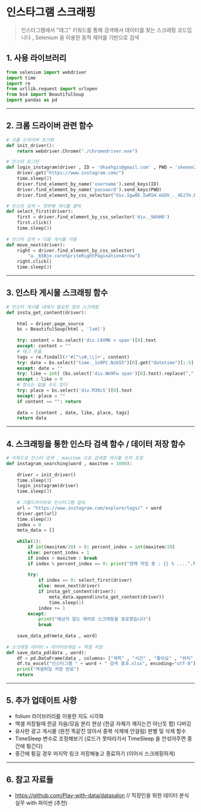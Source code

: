 # 인스타그램 스크래핑

> 인스타그램에서 "태그" 키워드를 통해 검색해서 데이터를 찾는 스크래핑 코드입니다 , Selenium 을 이용한 동적 제어를 기반으로 검색



## 1.  사용 라이브러리

```python
from selenium import webdriver
import time
import re
from urllib.request import urlopen
from bs4 import BeautifulSoup
import pandas as pd
```

---



## 2. 크롬 드라이버 관련 함수

```python
# 크롬 드라이버 초기화
def init_driver():
    return webdriver.Chrome("./chromedriver.exe")

# 인스타 로그인
def login_instagram(driver , ID = 'dksehgis@gmail.com' , PWD = 'skeoen29' ):
    driver.get("https://www.instagram.com/")
    time.sleep(2)
    driver.find_element_by_name('username').send_keys(ID)
    driver.find_element_by_name('password').send_keys(PWD)
    driver.find_element_by_css_selector("div.Igw0E.IwRSH.eGOV_._4EzTm.bkEs3.CovQj.jKUp7.DhRcB").click()

# 인스타 검색 > 첫번째 게시물 클릭
def select_first(driver):
    first = driver.find_element_by_css_selector('div._9AhH0')
    first.click()
    time.sleep(3)
    
# 인스타 검색 > 다음 게시물 이동
def move_next(driver):
    right = driver.find_element_by_css_selector(
        "a._65Bje.coreSpriteRightPaginationArrow")
    right.click()
    time.sleep(3)

```

---



##  3. 인스타 게시물 스크래핑 함수

```python
# 인스타 게시물 내에서 필요한 정보 스크래핑
def insta_get_content(driver): 
    
    html = driver.page_source
    bs = BeautifulSoup(html , 'lxml')
    
    try: content = bs.select('div.C4VMK > span')[0].text
    except: content = ""
    # 태그 추출
    tags = re.findall(r'#[^\s#,\\]+', content)
    try: date = bs.select("time._1o9PC.Nzb55")[0].get("datetime")[:-5]
    except: date = ""
    try: like = int( (bs.select('div.Nm9Fw span')[0].text).replace("," , ""))
    except : like = 0
    # 장소는 없을 수도 있다
    try: place = bs.select('div.M30cS')[0].text
    except: place = ""
    if content == "": return
    
    data = [content , date, like, place, tags]
    return data

```

---



##  4. 스크래핑을 통한 인스타 검색 함수 /  데이터 저장 함수

```python
# 키워드로 인스타 검색 , maxitem 으로 검색할 게시물 숫자 조정    
def instagram_searching(word , maxitem = 1000):
    
    driver = init_driver()
    time.sleep(3)
    login_instagram(driver)
    time.sleep(3)
    
    # 크롬드라이브로 인스타그램 접속
    url = "https://www.instagram.com/explore/tags/" + word
    driver.get(url)
    time.sleep(3)
    index = 0
    meta_data = []
    
    while(1):
        if int(maxitem/20) > 0: percent_index = int(maxitem/20)
        else: percent_index = 1
        if index > maxitem : break      
        if index % percent_index == 0: print("현재 작업 중 : {} % ....".format(round(index/maxitem*100,3)
                                                                         ))  
        try:                            
            if index == 0: select_first(driver)      
            else: move_next(driver)
            if insta_get_content(driver):
                meta_data.append(insta_get_content(driver))
                time.sleep(1)
            index += 1
        except: 
            print("예상치 않는 에러로 스크래핑을 종료했습니다")
            break
            
    save_data_pd(meta_data , word)
    
# 스크래핑 데이터 > 데이터프레임 > 엑셀 저장
def save_data_pd(data , word):
    df = pd.DataFrame(data , columns= ["제목" , "시간" , "좋아요" , "위치" , "태그"])
    df.to_excel("인스타그램 " + word + " 검색 결과.xlsx", encoding="utf-8")
    print("엑셀파일 저장 완료")
    return
```

---



## 5. 추가 업데이트 사항

- folium 라이브러리를 이용한 지도 시각화
- 엑셀 저장될때 한글 자음/모음 분리 현상 (한글 자체가 깨지는건 아닌듯 함) 디버깅
- 유사한 광고 게시물 (완전 똑같진 않아서 중복 삭제에 안걸림) 판별 및 삭제 함수
- TimeSleep 변수로 조정해보기 (로드가 못따라가서 TimeSleep 을 안섞어주면 중간에 튕긴다)
- 중간에 튕길 경우 마지막 링크 저장해놓고 종료하기 (이어서 스크래핑하게)

---



## 6. 참고 자료들



- https://github.com/Play-with-data/datasalon 	//	직장인을 위한 데이터 분식 실무 with 파이썬 (추천)